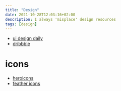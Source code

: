 ```yaml
---
title: "Design"
date: 2021-10-28T12:03:16+02:00
description: I always 'misplace' design resources
tags: [design]
---
```


- [ui design daily](https://www.uidesigndaily.com/)
- [dribbble](https://dribbble.com/)

# icons
- [heroicons](https://heroicons.dev/)
- [feather icons](https://feathericons.com/)
